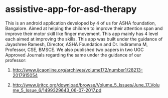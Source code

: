 # assistive-app-for-asd-therapy
This is an android application developed by 4 of us for ASHA foundation, Bangalore. Aimed at helping the children to improve their attention span and improve their motor skill like finger movement.
This app mainly has 4 level each aimed at improving the skills.
This app was built under the guidance of  Jayashree Ramesh, Director, ASHA Foundation and Dr. Indiramma M, Professor, CSE, BMSCE.
We also published two papers in two UGC Approved Journals regarding the same under the guidance of our professor:

 1. http://www.ijcaonline.org/archives/volume172/number1/28213-2017915054

 2. http://www.ijritcc.org/download/browse/Volume_5_Issues/June_17_Volume_5_Issue_6/1499329643_06-07-2017.pd
